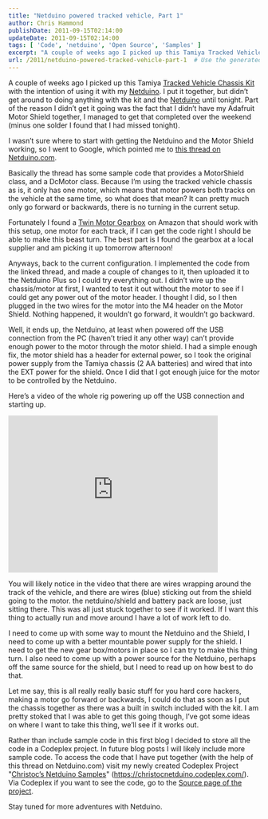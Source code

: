 ```yaml
---
title: "Netduino powered tracked vehicle, Part 1"
author: Chris Hammond
publishDate: 2011-09-15T02:14:00
updateDate: 2011-09-15T02:14:00
tags: [ 'Code', 'netduino', 'Open Source', 'Samples' ]
excerpt: "A couple of weeks ago I picked up this Tamiya Tracked Vehicle Chassis Kit with the intention of using it with my Netduino. I put it together, but didn’t get around to doing anything with the kit and the Netduino until tonight. Part of the reason I didn’t get it going was the fact that I didn’t have my Adafruit Motor Shield together, I managed to get that completed over the weekend (minus one solder I found that I had missed tonight). Read the full post for all the details!"
url: /2011/netduino-powered-tracked-vehicle-part-1  # Use the generated URL with year
---
```

<p>A couple of weeks ago I picked up this Tamiya <a href="https://www.amazon.com/gp/product/B00061HHTK/ref=as_li_ss_tl?ie=UTF8&amp;tag=chrishammondc-20&amp;linkCode=as2&amp;camp=217145&amp;creative=399369&amp;creativeASIN=B00061HHTK">Tracked Vehicle Chassis Kit</a><img style="border-bottom-style: none !important; margin: 0px; border-left-style: none !important; border-top-style: none !important; border-right-style: none !important" border="0" alt="" src="https://www.assoc-amazon.com/e/ir?t=&amp;l=as2&amp;o=1&amp;a=B00061HHTK&amp;camp=217145&amp;creative=399369" width="1" height="1" /> with the intention of using it with my <a href="https://www.netduino.com" target="_blank">Netduino</a>. I put it together, but didn’t get around to doing anything with the kit and the <a href="https://www.netduino.com" target="_blank">Netduino</a> until tonight. Part of the reason I didn’t get it going was the fact that I didn’t have my Adafruit Motor Shield together, I managed to get that completed over the weekend (minus one solder I found that I had missed tonight).</p>  <p>I wasn’t sure where to start with getting the Netduino and the Motor Shield working, so I went to Google, which pointed me to <a href="https://forums.netduino.com/index.php?/topic/780-netduino-with-adafruit-motor-shield/" target="_blank">this thread on Netduino.com</a>.</p>  <p>Basically the thread has some sample code that provides a MotorShield class, and a DcMotor class. Because I’m using the tracked vehicle chassis as is, it only has one motor, which means that motor powers both tracks on the vehicle at the same time, so what does that mean? It can pretty much only go forward or backwards, there is no turning in the current setup. </p>  <p>Fortunately I found a <a href="https://www.amazon.com/gp/product/B00061HHQS/ref=as_li_ss_tl?ie=UTF8&amp;tag=chrishammondc-20&amp;linkCode=as2&amp;camp=217145&amp;creative=399369&amp;creativeASIN=B00061HHQS">Twin Motor Gearbox</a><img style="border-bottom-style: none !important; margin: 0px; border-left-style: none !important; border-top-style: none !important; border-right-style: none !important" border="0" alt="" src="https://www.assoc-amazon.com/e/ir?t=&amp;l=as2&amp;o=1&amp;a=B00061HHQS&amp;camp=217145&amp;creative=399369" width="1" height="1" /> on Amazon that should work with this setup, one motor for each track, if I can get the code right I should be able to make this beast turn. The best part is I found the gearbox at a local supplier and am picking it up tomorrow afternoon!</p>  <p>Anyways, back to the current configuration. I implemented the code from the linked thread, and made a couple of changes to it, then uploaded it to the Netduino Plus so I could try everything out. I didn’t wire up the chassis/motor at first, I wanted to test it out without the motor to see if I could get any power out of the motor header. I thought I did, so I then plugged in the two wires for the motor into the M4 header on the Motor Shield. Nothing happened, it wouldn’t go forward, it wouldn’t go backward.</p>  <p>Well, it ends up, the Netduino, at least when powered off the USB connection from the PC (haven’t tried it any other way) can’t provide enough power to the motor through the motor shield. I had a simple enough fix, the motor shield has a header for external power, so I took the original power supply from the Tamiya chassis (2 AA batteries) and wired that into the EXT power for the shield. Once I did that I got enough juice for the motor to be controlled by the Netduino.</p>  <p>Here’s a video of the whole rig powering up off the USB connection and starting up.</p>  <p><iframe height="315" src="https://www.youtube.com/embed/WBlel4OuZds" frameborder="0" width="420" allowfullscreen="allowfullscreen"></iframe></p>  <p>You will likely notice in the video that there are wires wrapping around the track of the vehicle, and there are wires (blue) sticking out from the shield going to the motor. the netduino/shield and battery pack are loose, just sitting there. This was all just stuck together to see if it worked. If I want this thing to actually run and move around I have a lot of work left to do.</p>  <p>I need to come up with some way to mount the Netduino and the Shield, I need to come up with a better mountable power supply for the shield. I need to get the new gear box/motors in place so I can try to make this thing turn. I also need to come up with a power source for the Netduino, perhaps off the same source for the shield, but I need to read up on how best to do that.</p>  <p>Let me say, this is all really really basic stuff for you hard core hackers, making a motor go forward or backwards, I could do that as soon as I put the chassis together as there was a built in switch included with the kit. I am pretty stoked that I was able to get this going though, I’ve got some ideas on where I want to take this thing, we’ll see if it works out. </p>  <p>Rather than include sample code in this first blog I decided to store all the code in a Codeplex project. In future blog posts I will likely include more sample code. To access the code that I have put together (with the help of this thread on Netduino.com) visit my newly created Codeplex Project &quot;<a href="https://christocnetduino.codeplex.com/" target="_blank">Christoc’s Netduino Samples</a>&quot; (<a href="https://christocnetduino.codeplex.com/">https://christocnetduino.codeplex.com/</a>). Via Codeplex if you want to see the code, go to the <a href="https://christocnetduino.codeplex.com/SourceControl/list/changesets" target="_blank">Source page of the project</a>. </p>  <p>Stay tuned for more adventures with Netduino.</p>
